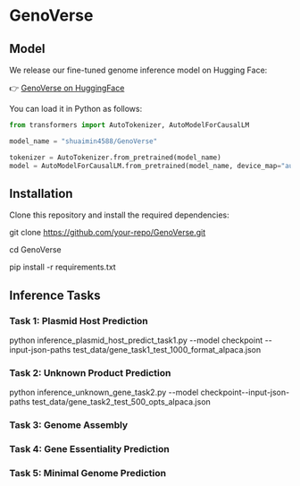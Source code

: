 # GenoVerse
## Model
We release our fine-tuned genome inference model on Hugging Face:

👉 [GenoVerse on HuggingFace](https://huggingface.co/shuaimin4588/GenoVerse)

You can load it in Python as follows:

```python
from transformers import AutoTokenizer, AutoModelForCausalLM

model_name = "shuaimin4588/GenoVerse"

tokenizer = AutoTokenizer.from_pretrained(model_name)
model = AutoModelForCausalLM.from_pretrained(model_name, device_map="auto")
```
## Installation
Clone this repository and install the required dependencies:

git clone https://github.com/your-repo/GenoVerse.git

cd GenoVerse

pip install -r requirements.txt

## Inference Tasks
### Task 1: Plasmid Host Prediction

python inference_plasmid_host_predict_task1.py --model checkpoint --input-json-paths test_data/gene_task1_test_1000_format_alpaca.json

### Task 2: Unknown Product Prediction

python inference_unknown_gene_task2.py --model checkpoint--input-json-paths test_data/gene_task2_test_500_opts_alpaca.json

### Task 3: Genome Assembly

### Task 4: Gene Essentiality Prediction

### Task 5: Minimal Genome Prediction
